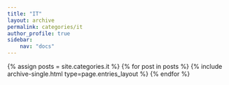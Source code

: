 ```yaml
---
title: "IT"
layout: archive
permalink: categories/it
author_profile: true
sidebar:
    nav: "docs"
---
```


{% assign posts = site.categories.it %}
{% for post in posts %} {% include archive-single.html type=page.entries_layout %} {% endfor %}